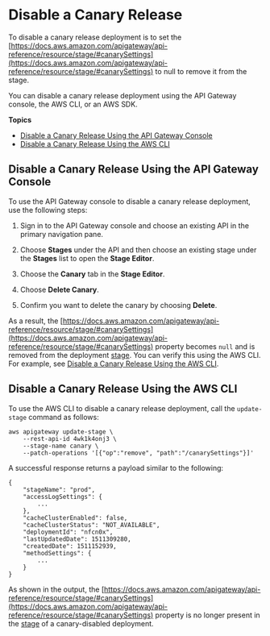 # Disable a Canary Release<a name="delete-canary-deployment"></a>

To disable a canary release deployment is to set the [https://docs.aws.amazon.com/apigateway/api-reference/resource/stage/#canarySettings](https://docs.aws.amazon.com/apigateway/api-reference/resource/stage/#canarySettings) to null to remove it from the stage\. 

You can disable a canary release deployment using the API Gateway console, the AWS CLI, or an AWS SDK\.

**Topics**
+ [Disable a Canary Release Using the API Gateway Console](#delete-canary-release-console)
+ [Disable a Canary Release Using the AWS CLI](#delete-canary-release-cli)

## Disable a Canary Release Using the API Gateway Console<a name="delete-canary-release-console"></a>

To use the API Gateway console to disable a canary release deployment, use the following steps:

1.  Sign in to the API Gateway console and choose an existing API in the primary navigation pane\.

1.  Choose **Stages** under the API and then choose an existing stage under the **Stages** list to open the **Stage Editor**\.

1.  Choose the **Canary** tab in the **Stage Editor**\.

1.  Choose **Delete Canary**\.

1.  Confirm you want to delete the canary by choosing **Delete**\.

As a result, the [https://docs.aws.amazon.com/apigateway/api-reference/resource/stage/#canarySettings](https://docs.aws.amazon.com/apigateway/api-reference/resource/stage/#canarySettings) property becomes `null` and is removed from the deployment [stage](https://docs.aws.amazon.com/apigateway/api-reference/resource/stage/)\. You can verify this using the AWS CLI\. For example, see [Disable a Canary Release Using the AWS CLI](#delete-canary-release-cli)\.

## Disable a Canary Release Using the AWS CLI<a name="delete-canary-release-cli"></a>

To use the AWS CLI to disable a canary release deployment, call the `update-stage` command as follows:

```
aws apigateway update-stage \
    --rest-api-id 4wk1k4onj3 \
    --stage-name canary \
    --patch-operations '[{"op":"remove", "path":"/canarySettings"}]'
```

A successful response returns a payload similar to the following:

```
{
    "stageName": "prod", 
    "accessLogSettings": {
        ...
    }, 
    "cacheClusterEnabled": false, 
    "cacheClusterStatus": "NOT_AVAILABLE", 
    "deploymentId": "nfcn0x", 
    "lastUpdatedDate": 1511309280, 
    "createdDate": 1511152939, 
    "methodSettings": {
        ...
    }
}
```

 As shown in the output, the [https://docs.aws.amazon.com/apigateway/api-reference/resource/stage/#canarySettings](https://docs.aws.amazon.com/apigateway/api-reference/resource/stage/#canarySettings) property is no longer present in the [stage](https://docs.aws.amazon.com/apigateway/api-reference/resource/stage/) of a canary\-disabled deployment\.
